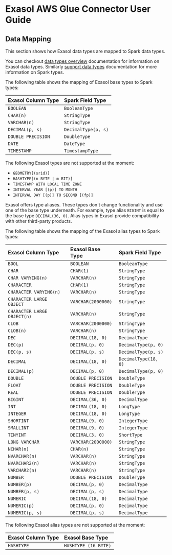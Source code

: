 # Exasol AWS Glue Connector User Guide


## Data Mapping

This section shows how Exasol data types are mapped to Spark data types.

You can checkout [data types overview](https://docs.exasol.com/sql_references/data_types/datatypesoverview.htm) documentation for information on Exasol data types. Similarly [support data types](https://spark.apache.org/docs/latest/sql-ref-datatypes.html) documentation for more information on Spark types.

The following table shows the mapping of Exasol base types to Spark types:

| Exasol Column Type | Spark Field Type    |
|:-------------------|:--------------------|
| `BOOLEAN`          | `BooleanType`       |
| `CHAR(n)`          | `StringType`        |
| `VARCHAR(n)`       | `StringType`        |
| `DECIMAL(p, s)`    | `DecimalType(p, s)` |
| `DOUBLE PRECISION` | `DoubleType`        |
| `DATE`             | `DateType`          |
| `TIMESTAMP`        | `TimestampType`     |

The following Exasol types are not supported at the moment:

- `GEOMETRY[(srid)]`
- `HASHTYPE[(n BYTE | m BIT)]`
- `TIMESTAMP WITH LOCAL TIME ZONE`
- `INTERVAL YEAR [(p)] TO MONTH`
- `INTERVAL DAY [(p)] TO SECOND [(fp)]`

Exasol offers type aliases. These types don't change functionality and use one of the base type underneath. For example, type alias `BIGINT` is equal to the base type `DECIMAL(36, 0)`. Alias types in Exasol provide compatibility with other third-party products.

The following table shows the mapping of the Exasol alias types to Spark types:

| Exasol Column Type          | Exasol Base Type   | Spark Field Type     |
|:----------------------------|:-------------------|:---------------------|
| `BOOL`                      | `BOOLEAN`          | `BooleanType`        |
| `CHAR`                      | `CHAR(1)`          | `StringType`         |
| `CHAR VARYING(n)`           | `VARCHAR(n)`       | `StringType`         |
| `CHARACTER`                 | `CHAR(1)`          | `StringType`         |
| `CHARACTER VARYING(n)`      | `VARCHAR(n)`       | `StringType`         |
| `CHARACTER LARGE OBJECT`    | `VARCHAR(2000000)` | `StringType`         |
| `CHARACTER LARGE OBJECT(n)` | `VARCHAR(n)`       | `StringType`         |
| `CLOB`                      | `VARCHAR(2000000)` | `StringType`         |
| `CLOB(n)`                   | `VARCHAR(n)`       | `StringType`         |
| `DEC`                       | `DECIMAL(18, 0)`    | `DecimalType`        |
| `DEC(p)`                    | `DECIMAL(p, 0)`    | `DecimalType(p, 0)`  |
| `DEC(p, s)`                 | `DECIMAL(p, s)`    | `DecimalType(p, s)`  |
| `DECIMAL`                   | `DECIMAL(18, 0)`   | `DecimalType(18, 0)` |
| `DECIMAL(p)`                | `DECIMAL(p, 0)`    | `DecimalType(p, 0)`  |
| `DOUBLE`                    | `DOUBLE PRECISION` | `DoubleType`         |
| `FLOAT`                     | `DOUBLE PRECISION` | `DoubleType`         |
| `REAL`                      | `DOUBLE PRECISION` | `DoubleType`         |
| `BIGINT`                    | `DECIMAL(36, 0)`    | `DecimalType`        |
| `INT`                       | `DECIMAL(18, 0)`   | `LongType`           |
| `INTEGER`                   | `DECIMAL(18, 0)`   | `LongType`           |
| `SHORTINT`                  | `DECIMAL(9, 0)`    | `IntegerType`        |
| `SMALLINT`                  | `DECIMAL(9, 0)`    | `IntegerType`        |
| `TINYINT`                   | `DECIMAL(3, 0)`    | `ShortType`          |
| `LONG VARCHAR`              | `VARCHAR(2000000)` | `StringType`         |
| `NCHAR(n)`                  | `CHAR(n)`          | `StringType`         |
| `NVARCHAR(n)`               | `VARCHAR(n)`       | `StringType`         |
| `NVARCHAR2(n)`              | `VARCHAR(n)`       | `StringType`         |
| `VARCHAR2(n)`               | `VARCHAR(n)`       | `StringType`         |
| `NUMBER`                    | `DOUBLE PRECISION` | `DoubleType`         |
| `NUMBER(p)`                 | `DECIMAL(p, 0)`    | `DecimalType`        |
| `NUMBER(p, s)`              | `DECIMAL(p, s)`    | `DecimalType`        |
| `NUMERIC`                   | `DECIMAL(18, 0)`   | `DecimalType`        |
| `NUMERIC(p)`                | `DECIMAL(p, 0)`    | `DecimalType`        |
| `NUMERIC(p, s)`             | `DECIMAL(p, s)`    | `DecimalType`        |

The following Exasol alias types are not supported at the moment:

| Exasol Column Type | Exasol Base Type     |
|:-------------------|:---------------------|
| `HASHTYPE`         | `HASHTYPE (16 BYTE)` |
